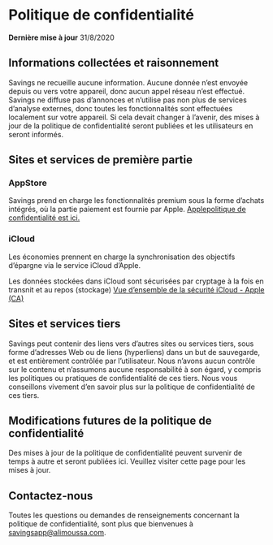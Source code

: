 # Politique de confidentialité

**Dernière mise à jour**
31/8/2020

## Informations collectées et raisonnement

Savings ne recueille aucune information. Aucune donnée n’est envoyée depuis ou vers votre appareil, donc aucun appel réseau n’est effectué. Savings ne diffuse pas d’annonces et n’utilise pas non plus de services d’analyse externes, donc toutes les fonctionnalités sont effectuées localement sur votre appareil. Si cela devait changer à l’avenir, des mises à jour de la politique de confidentialité seront publiées et les utilisateurs en seront informés.

## Sites et services de première partie

### AppStore

Savings prend en charge les fonctionnalités premium sous la forme d’achats intégrés, où la partie paiement est fournie par Apple.
[Applepolitique de confidentialité est ici.](https://www.apple.com/legal/privacy/en-ww/)

### iCloud

Les économies prennent en charge la synchronisation des objectifs d’épargne via le service iCloud d’Apple.

Les données stockées dans iCloud sont sécurisées par cryptage à la fois en transnit et au repos (stockage)
[Vue d’ensemble de la sécurité iCloud - Apple (CA)](https://support.apple.com/en-us/HT202303)

## Sites et services tiers

Savings peut contenir des liens vers d’autres sites ou services tiers, sous forme d’adresses Web ou de liens (hyperliens) dans un but de sauvegarde, et est entièrement contrôlée par l’utilisateur. Nous n’avons aucun contrôle sur le contenu et n’assumons aucune responsabilité à son égard, y compris les politiques ou pratiques de confidentialité de ces tiers. Nous vous conseillons vivement d’en savoir plus sur la politique de confidentialité de ces tiers.

## Modifications futures de la politique de confidentialité

Des mises à jour de la politique de confidentialité peuvent survenir de temps à autre et seront publiées ici. Veuillez visiter cette page pour les mises à jour.

## Contactez-nous

Toutes les questions ou demandes de renseignements concernant la politique de confidentialité, sont plus que bienvenues à 
[savingsapp@alimoussa.com](mailto:savingsapp@alimoussa.com).